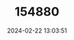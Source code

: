 ---
title: "154880"
category: "Gaidropsarus macrophthalmus"
draft: false
date: 2024-02-22 13:03:51
languages:
  English: ["Rockling", "Bigeye Rockling"]
  Spanish; Castilian: ["Madreanguila"]
  French: ["Motelle à Grands Yeux de l'Atlantique"]
---